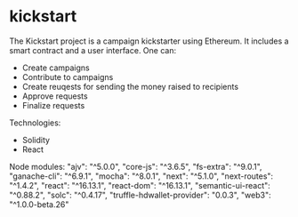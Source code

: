 # kickstart
The Kickstart project is a campaign kickstarter using Ethereum.
It includes a smart contract and a user interface.
One can:
- Create campaigns
- Contribute to campaigns
- Create reuqests for sending the money raised to recipients
- Approve requests
- Finalize requests

Technologies:
- Solidity
- React

Node modules:
    "ajv": "^5.0.0",
    "core-js": "^3.6.5",
    "fs-extra": "^9.0.1",
    "ganache-cli": "^6.9.1",
    "mocha": "^8.0.1",
    "next": "^5.1.0",
    "next-routes": "^1.4.2",
    "react": "^16.13.1",
    "react-dom": "^16.13.1",
    "semantic-ui-react": "^0.88.2",
    "solc": "^0.4.17",
    "truffle-hdwallet-provider": "0.0.3",
    "web3": "^1.0.0-beta.26"
